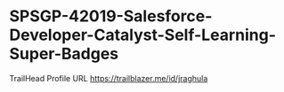 # SPSGP-42019-Salesforce-Developer-Catalyst-Self-Learning-Super-Badges
TrailHead Profile URL  https://trailblazer.me/id/jraghula


